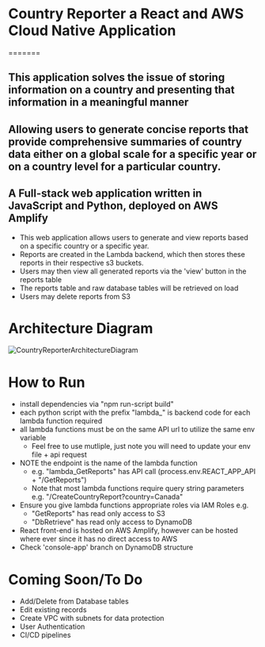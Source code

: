 # Country Reporter a React and AWS Cloud Native Application

=======
## This application solves the issue of storing information on a country and presenting that information in a meaningful manner
## Allowing users to generate concise reports that provide comprehensive summaries of country data either on a global scale for a specific year or on a country level for a particular country.
## A Full-stack web application written in JavaScript and Python, deployed on AWS Amplify

* This web application allows users to generate and view reports based on a specific country or a specific year.
* Reports are created in the Lambda backend, which then stores these reports in their respective s3 buckets.
* Users may then view all generated reports via the 'view' button in the reports table
* The reports table and raw database tables will be retrieved on load
* Users may delete reports from S3

#  Architecture Diagram
![CountryReporterArchitectureDiagram](https://github.com/abdulm7/Country-Reporter/assets/46537861/0367b775-ea35-403e-9d50-2d9b9928b443)

# How to Run

* install dependencies via "npm run-script build"
* each python script with the prefix "lambda_" is backend code for each lambda function required
* all lambda functions must be on the same API url to utilize the same env variable
  * Feel free to use mutliple, just note you will need to update your env file + api request
* NOTE the endpoint is the name of the lambda function
  * e.g. "lambda_GetReports" has API call (process.env.REACT_APP_API + "/GetReports")
  * Note that most lambda functions require query string parameters e.g. "/CreateCountryReport?country=Canada"
* Ensure you give lambda functions appropriate roles via IAM Roles e.g. 
  * "GetReports" has read only access to S3
  * "DbRetrieve" has read only access to DynamoDB
* React front-end is hosted on AWS Amplify, however can be hosted where ever since it has no direct access to AWS
* Check 'console-app' branch on DynamoDB structure 

# Coming Soon/To Do
* Add/Delete from Database tables
* Edit existing records
* Create VPC with subnets for data protection
* User Authentication
* CI/CD pipelines
